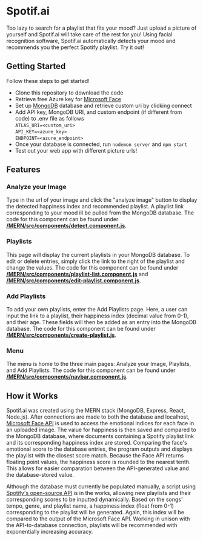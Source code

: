 # Spotif.ai
Too lazy to search for a playlist that fits your mood? Just upload a picture of yourself and Spotif.ai will take care of the rest for you! Using facial recognition software, 
Spotif.ai automatically detects your mood and recommends you the perfect Spotify playlist. Try it out!

## Getting Started
Follow these steps to get started!
- Clone this repository to download the code
- Retrieve free Azure key for [Microsoft Face](https://azure.microsoft.com/en-us/services/cognitive-services/face/)
- Set up [MongoDB](https://www.mongodb.com/) database and retrieve custom uri by clicking connect
- Add API key, MongoDB URI, and custom endpoint (if different from code) to .env file as follows\
  ``ATLAS_URI=<custom_uri>``\
  ``API_KEY=<azure_key>``\
  ``ENDPOINT=<azure_endpoint>``
- Once your database is connected, run ``nodemon server`` and ``npm start``
- Test out your web app with different picture urls!

## Features
### Analyze your Image
Type in the url of your image and click the "analyze image" button to display the detected happiness index and recommended playlist. A playlist link corresponding to your mood ill be pulled from the MongoDB database. The code for this component can be found under [**/MERN/src/components/detect.component.js**](https://github.com/aidenszeto/Spotif.ai/blob/master/MERN/src/components/detect.component.js).
### Playlists
This page will display the current playlists in your MongoDB database. To edit or delete entries, simply click the link to the right of the playlist and change the values. The code for this component can be found under [**/MERN/src/components/playlist-list.component.js**](https://github.com/aidenszeto/Spotif.ai/blob/master/MERN/src/components/playlist-list.component.js) and [**/MERN/src/components/edit-playlist.component.js**](https://github.com/aidenszeto/Spotif.ai/blob/master/MERN/src/components/edit-list.component.js).
### Add Playlists
To add your own playlists, enter the Add Playlists page. Here, a user can input the link to a playlist, their happiness index (decimal value from 0-1), and their age. These fields will then be added as an entry into the MongoDB database. The code for this component can be found under [**/MERN/src/components/create-playlist.js**](https://github.com/aidenszeto/Spotif.ai/blob/master/MERN/src/components/create-playlist.component.js).
### Menu
The menu is home to the three main pages: Analyze your Image, Playlists, and Add Playlists. The code for this component can be found under [**/MERN/src/components/navbar.component.js**](https://github.com/aidenszeto/Spotif.ai/blob/master/MERN/src/components/navbar.component.js).

## How it Works
Spotif.ai was created using the MERN stack (MongoDB, Express, React, Node.js). After connections are made to both the database and localhost, [Microsoft Face API](https://azure.microsoft.com/en-us/services/cognitive-services/face/) is used to access the emotional indices for each face in an uploaded image. The value for happiness is then saved and compared to the MongoDB database, where documents containing a Spotify playlist link and its corresponding happiness index are stored. Comparing the face's emotional score to the database entries, the program outputs and displays the playlist with the closest score match. Because the Face API returns floating point values, the happiness score is rounded to the nearest tenth. This allows for easier comparation between the API-generated value and the database-stored value.

Although the database must currently be populated manually, a script using [Spotify's open-source API](https://developer.spotify.com/documentation/web-api/) is in the works, allowing new playlists and their corresponding scores to be inputted dynamically. Based on the songs' tempo, genre, and playlist name, a happiness index (float from 0-1) corresponding to the playlist will be generated. Again, this index will be compared to the output of the Microsoft Face API. Working in unison with the API-to-database connection, playlists will be recommended with exponentially increasing accuracy.
